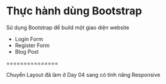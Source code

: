 # Thực hành dùng Bootstrap

Sử dụng Bootstrap để build một giao diện website

- Login Form
- Register Form
- Blog Post


===============

Chuyển Layout đã làm ở Day 04 sang có tính năng Responsive